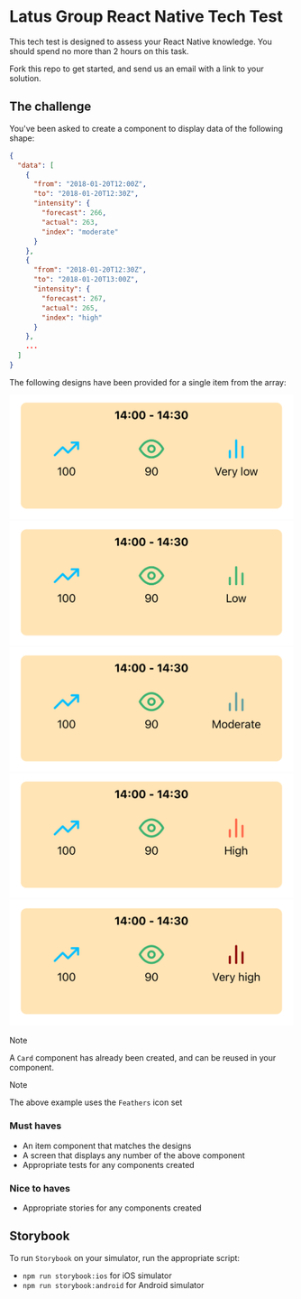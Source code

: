 # Latus Group React Native Tech Test

This tech test is designed to assess your React Native
knowledge. You should spend no more than 2 hours on this task.

Fork this repo to get started, and send us an email with a link to your solution.

## The challenge

You've been asked to create a component to display data of the following
shape:

```json
{
  "data": [
    {      
      "from": "2018-01-20T12:00Z",
      "to": "2018-01-20T12:30Z",
      "intensity": {
        "forecast": 266,
        "actual": 263,
        "index": "moderate"
      }
    },
    {          
      "from": "2018-01-20T12:30Z",
      "to": "2018-01-20T13:00Z",
      "intensity": {
        "forecast": 267,
        "actual": 265,
        "index": "high"
      }
    },
    ...
  ]
}
```

The following designs have been provided for a single item from the array:

![Screenshot](assets/VeryLow.png)
![Screenshot](assets/Low.png)
![Screenshot](assets/Moderate.png)
![Screenshot](assets/High.png)
![Screenshot](assets/VeryHigh.png)

> [!NOTE]
> A `Card` component has already been created, and can be reused in your
> component.

> [!NOTE]
> The above example uses the `Feathers` icon set

### Must haves

- An item component that matches the designs
- A screen that displays any number of the above component
- Appropriate tests for any components created

### Nice to haves

- Appropriate stories for any components created

## Storybook

To run `Storybook` on your simulator, run the appropriate script:

- `npm run storybook:ios` for iOS simulator
- `npm run storybook:android` for Android simulator
